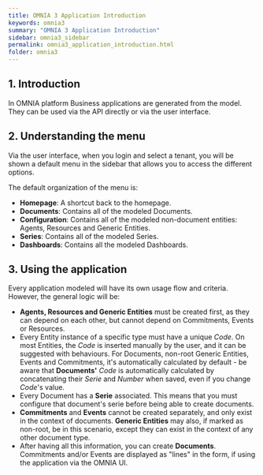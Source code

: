 ```yaml
---
title: OMNIA 3 Application Introduction
keywords: omnia3
summary: "OMNIA 3 Application Introduction"
sidebar: omnia3_sidebar
permalink: omnia3_application_introduction.html
folder: omnia3
---
```



## 1. Introduction

In OMNIA platform Business applications are generated from the model. They can be used via the API directly or via the user interface.

## 2. Understanding the menu

Via the user interface, when you login and select a tenant, you will be shown a default menu in the sidebar that allows you to access the different options.

The default organization of the menu is:
- **Homepage**: A shortcut back to the homepage.
- **Documents**: Contains all of the modeled Documents.
- **Configuration**: Contains all of the modeled non-document entities: Agents, Resources and Generic Entities.
- **Series**: Contains all of the modeled Series.
- **Dashboards**: Contains all the modeled Dashboards.

## 3. Using the application

Every application modeled will have its own usage flow and criteria. However, the general logic will be:

- **Agents, Resources and Generic Entities** must be created first, as they can depend on each other, but cannot depend on Commitments, Events or Resources.
- Every Entity instance of a specific type must have a unique *Code*. On most Entities, the *Code* is inserted manually by the user, and it can be suggested with behaviours. For Documents, non-root Generic Entities, Events and Commitments, it's automatically calculated by default - be aware that **Documents'** *Code* is automatically calculated by concatenating their *Serie* and *Number* when saved, even if you change *Code*'s value.
- Every Document has a **Serie** associated. This means that you must configure that document's serie before being able to create documents.
- **Commitments** and **Events** cannot be created separately, and only exist in the context of documents. **Generic Entities** may also, if marked as non-root, be in this scenario, except they can exist in the context of any other document type.
- After having all this information, you can create **Documents**. Commitments and/or Events are displayed as "lines" in the form, if using the application via the OMNIA UI.
